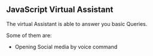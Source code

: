 ## JavaScript Virtual Assistant 

The virtual Assistant is able to answer you basic Queries. 

Some of them are:

- Opening Social media by voice command
